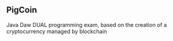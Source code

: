 ## PigCoin

Java Daw DUAL programming exam, based on the creation of a cryptocurrency managed by blockchain
